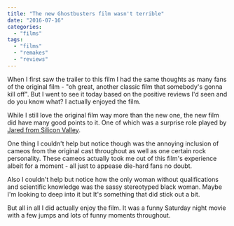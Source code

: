 ```yaml
---
title: "The new Ghostbusters film wasn't terrible"
date: "2016-07-16"
categories: 
  - "films"
tags: 
  - "films"
  - "remakes"
  - "reviews"
---
```


When I first saw the trailer to this film I had the same thoughts as many fans of the original film - "oh great, another classic film that somebody's gonna kill off". But I went to see it today based on the positive reviews I'd seen and do you know what? I actually enjoyed the film.

While I still love the original film way more than the new one, the new film did have many good points to it. One of which was a surprise role played by [Jared from Silicon Valley](https://www.buzzfeed.com/davids4ca892eac/14-reasons-everyone-loves-jared-dunn-from-hbos-s-16z4a).

One thing I couldn't help but notice though was the annoying inclusion of cameos from the original cast throughout as well as one certain rock personality. These cameos actually took me out of this film's experience albeit for a moment - all just to appease die-hard fans no doubt.

Also I couldn't help but notice how the only woman without qualifications and scientific knowledge was the sassy stereotyped black woman. Maybe I'm looking to deep into it but It's something that did stick out a bit.

But all in all I did actually enjoy the film. It was a funny Saturday night movie with a few jumps and lots of funny moments throughout.
